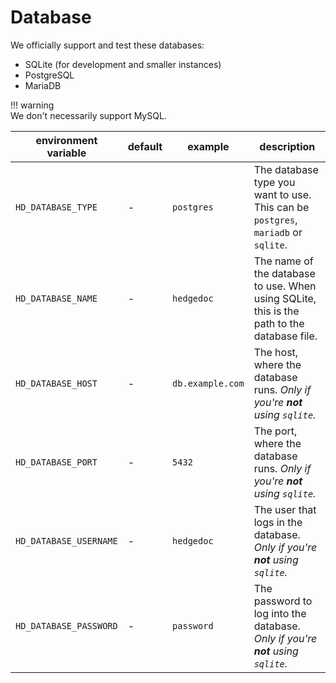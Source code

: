 # Database

We officially support and test these databases:

- SQLite (for development and smaller instances)
- PostgreSQL
- MariaDB

!!! warning  
    We don't necessarily support MySQL.

<!-- markdownlint-disable proper-names -->
| environment variable   | default | example             | description                                                                            |
|------------------------|---------|---------------------|----------------------------------------------------------------------------------------|
| `HD_DATABASE_TYPE`     | -       | `postgres`          | The database type you want to use. This can be `postgres`, `mariadb` or `sqlite`. |
| `HD_DATABASE_NAME`     | -       | `hedgedoc`          | The name of the database to use. When using SQLite, this is the path to the database file. |
| `HD_DATABASE_HOST`     | -       | `db.example.com`    | The host, where the database runs. *Only if you're **not** using `sqlite`.*            |
| `HD_DATABASE_PORT`     | -       | `5432`              | The port, where the database runs. *Only if you're **not** using `sqlite`.*            |
| `HD_DATABASE_USERNAME` | -       | `hedgedoc`          | The user that logs in the database. *Only if you're **not** using `sqlite`.*           |
| `HD_DATABASE_PASSWORD` | -       | `password`          | The password to log into the database. *Only if you're **not** using `sqlite`.*        |
<!-- markdownlint-enable proper-names -->
